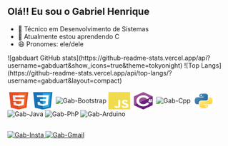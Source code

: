 ## Olá!! Eu sou o Gabriel Henrique

- 🔭 Técnico em Desenvolvimento de Sistemas
- 🌱 Atualmente estou aprendendo C
- 😄 Pronomes: ele/dele

<div>
  <a href="https://github.com/gabduart"></a>
  <!-- <img height="180em" src="https://github-readme-stats.vercel.app/api?username=gabduart&show_icons=true&theme=dark&include_all_commits=true&count_private=true"> -->
  <!-- <img height="180em" src="https://github-readme-stats.vercel.app/api/top-langs/?username=gabduart&langs_count=16&layout=compact&theme=dark"> -->
  ![gabduart GitHub stats](https://github-readme-stats.vercel.app/api?username=gabduart&show_icons=true&theme=tokyonight)
  ![Top Langs](https://github-readme-stats.vercel.app/api/top-langs/?username=gabduart&layout=compact)
</div>

<div style="display: inline_block"><br>
  <img align="center" alt="Gab-HTML" height="40" width="50" src="https://raw.githubusercontent.com/devicons/devicon/master/icons/html5/html5-original.svg">
  <img align="center" alt="Gab-CSS" height="40" width="50" src="https://raw.githubusercontent.com/devicons/devicon/master/icons/css3/css3-original.svg">
  <img align="center" alt="Gab-Bootstrap" height="40" width="50" src="https://cdn.jsdelivr.net/gh/devicons/devicon@latest/icons/bootstrap/bootstrap-original.svg">
  <img align="center" alt="Gab-Js" height="40" width="50" src="https://raw.githubusercontent.com/devicons/devicon/master/icons/javascript/javascript-plain.svg">
  <img align="center" alt="Gab-Csharp" height="40" width="50" src="https://raw.githubusercontent.com/devicons/devicon/master/icons/csharp/csharp-original.svg">
  <img align="center" alt="Gab-Cpp" height="40" width="50" src="https://cdn.jsdelivr.net/gh/devicons/devicon@latest/icons/cplusplus/cplusplus-original.svg">
  <img align="center" alt="Gab-Python" height="40" width="50" src="https://raw.githubusercontent.com/devicons/devicon/master/icons/python/python-original.svg">
  <img align="center" alt="Gab-Java" height="40" width="50" src="https://cdn.jsdelivr.net/gh/devicons/devicon@latest/icons/java/java-original.svg">
  <img align="center" alt="Gab-PhP" height="40" width="50" src="https://cdn.jsdelivr.net/gh/devicons/devicon@latest/icons/php/php-original.svg">
  <img align="center" alt="Gab-Arduino" height="40" width="50" src="https://cdn.jsdelivr.net/gh/devicons/devicon@latest/icons/arduino/arduino-original.svg">
</div>

##

<div>
  <a href="https://www.instagram.com/gabd.uart/" target="_balnk">
    <img alt="Gab-Insta" src="https://img.shields.io/badge/Instagram-E4405F?style=for-the-badge&logo=instagram&logoColor=white">
  </a>
  <a href="mailto:gabduart68@gmail.com" target="_balnk">
    <img alt="Gab-Gmail" src="https://img.shields.io/badge/Gmail-D14836?style=for-the-badge&logo=gmail&logoColor=white">
  </a>
</div>

